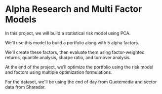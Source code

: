 # Alpha Research and Multi Factor Models
In this project, we will build a statistical risk model using PCA.

We’ll use this model to build a portfolio along with 5 alpha factors.

We’ll create these factors, then evaluate them using factor-weighted returns, quantile analysis, sharpe ratio, and turnover analysis.

At the end of the project, we’ll optimize the portfolio using the risk model and factors using multiple optimization formulations.

For the dataset, we'll be using the end of day from Quotemedia and sector data from Sharadar.
